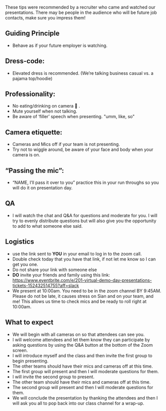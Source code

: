 These tips were recommended by a recruiter who came and watched our presentations. There may be people in the audience who will be future job contacts, make sure you impress them!

## Guiding Principle
- Behave as if your future employer is watching.

## Dress-code:  
- Elevated dress is recommended. (We’re talking business casual vs. a pajama top/hoodie)

## Professionality: 
- No eating/drinking on camera 🍔 . 
- Mute yourself when not talking.
- Be aware of ‘filler’ speech when presenting. "umm, like, so"

## Camera etiquette: 
- Cameras and Mics off if your team is not presenting.
- Try not to wiggle around, be aware of your face and body when your camera is on.

## “Passing the mic”: 
- “NAME, I’ll pass it over to you” practice this in your run throughs so you will do it on presentation day.

## QA 
- I will watch the chat and Q&A for questions and moderate for you. I will try to evenly distribute questions but will also give you the opportunity to add to what someone else said.

## Logistics 
- use the link sent to **YOU** in your email to log in to the zoom call. 
- Double check today that you have that link, if not let me know so I can get you one. 
- Do not share your link with someone else
- **DO** invite your friends and family using this link: https://www.eventbrite.com/e/201-virtual-demo-day-presentations-tickets-152432514755?aff=slack
- We present at 10:00am. You need to be in the zoom channel BY 9:45AM. Please do not be late, it causes stress on Sian and on your team, and me! This allows us time to check mics and be ready to roll right at 10:00am.

## What to expect
- We will begin with all cameras on so that attendees can see you.
- I will welcome attendees and let them know they can participate by asking questions by using the Q&A button at the bottom of the Zoom screen.
- I will introduce myself and the class and then invite the first group to begin presenting.
- The other teams should have their mics and cameras off at this time.
- The first group will present and then I will moderate questions for them.
- I will invite the second group to present.
- The other team should have their mics and cameras off at this time.
- The second group will present and then I will moderate questions for them.
- We will conclude the presentation by thanking the attendees and then I will ask you all to pop back into our class channel for a wrap-up.

